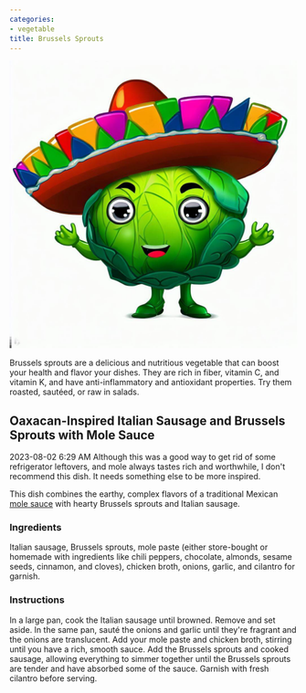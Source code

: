 ```yaml
---
categories:
- vegetable
title: Brussels Sprouts
---
```



![Brussels Sprouts with a Mexican flavor](mexicanFood.png)

Brussels sprouts are a delicious and nutritious vegetable that can boost your health and flavor your dishes. They are rich in fiber, vitamin C, and vitamin K, and have anti-inflammatory and antioxidant properties. Try them roasted, sautéed, or raw in salads.

## Oaxacan-Inspired Italian Sausage and Brussels Sprouts with Mole Sauce

2023-08-02 6:29 AM
Although this was a good way to get rid of some refrigerator leftovers, and mole always tastes rich and worthwhile, I don't recommend this dish. It needs something else to be more inspired.


This dish combines the earthy, complex flavors of a traditional Mexican [mole sauce](Mole.md) with hearty Brussels sprouts and Italian sausage.

### Ingredients

Italian sausage, Brussels sprouts, mole paste (either store-bought or homemade with ingredients like chili peppers, chocolate, almonds, sesame seeds, cinnamon, and cloves), chicken broth, onions, garlic, and cilantro for garnish.

### Instructions

In a large pan, cook the Italian sausage until browned. Remove and set aside. In the same pan, sauté the onions and garlic until they're fragrant and the onions are translucent. Add your mole paste and chicken broth, stirring until you have a rich, smooth sauce. Add the Brussels sprouts and cooked sausage, allowing everything to simmer together until the Brussels sprouts are tender and have absorbed some of the sauce. Garnish with fresh cilantro before serving.